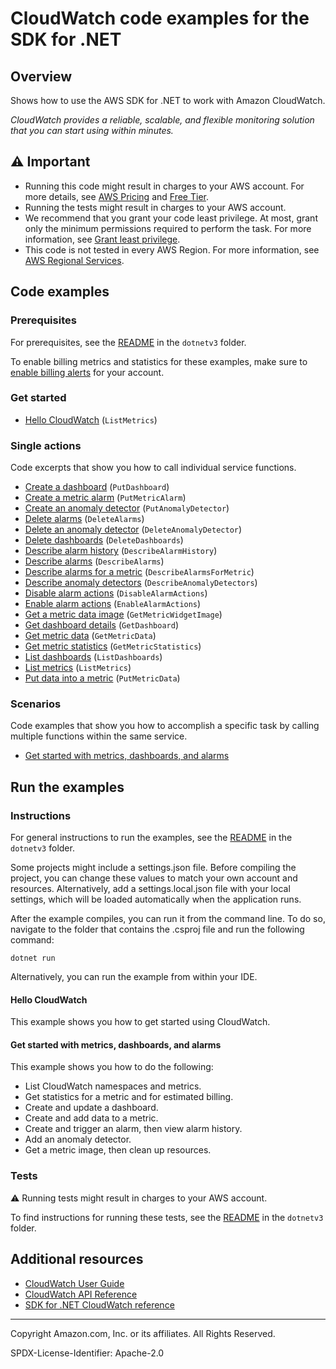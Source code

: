 <!--Generated by WRITEME on 2023-10-26 15:45:18.248045 (UTC)-->
# CloudWatch code examples for the SDK for .NET

## Overview

Shows how to use the AWS SDK for .NET to work with Amazon CloudWatch.

<!--custom.overview.start-->
<!--custom.overview.end-->

*CloudWatch provides a reliable, scalable, and flexible monitoring solution that you can start using within minutes.*

## ⚠ Important

* Running this code might result in charges to your AWS account. For more details, see [AWS Pricing](https://aws.amazon.com/pricing/?aws-products-pricing.sort-by=item.additionalFields.productNameLowercase&aws-products-pricing.sort-order=asc&awsf.Free%20Tier%20Type=*all&awsf.tech-category=*all) and [Free Tier](https://aws.amazon.com/free/?all-free-tier.sort-by=item.additionalFields.SortRank&all-free-tier.sort-order=asc&awsf.Free%20Tier%20Types=*all&awsf.Free%20Tier%20Categories=*all).
* Running the tests might result in charges to your AWS account.
* We recommend that you grant your code least privilege. At most, grant only the minimum permissions required to perform the task. For more information, see [Grant least privilege](https://docs.aws.amazon.com/IAM/latest/UserGuide/best-practices.html#grant-least-privilege).
* This code is not tested in every AWS Region. For more information, see [AWS Regional Services](https://aws.amazon.com/about-aws/global-infrastructure/regional-product-services).

<!--custom.important.start-->
<!--custom.important.end-->

## Code examples

### Prerequisites

For prerequisites, see the [README](../README.md#Prerequisites) in the `dotnetv3` folder.


<!--custom.prerequisites.start-->
To enable billing metrics and statistics for these examples, make sure to
[enable billing alerts](https://docs.aws.amazon.com/AmazonCloudWatch/latest/monitoring/monitor_estimated_charges_with_cloudwatch.html#turning_on_billing_metrics) for your account.
<!--custom.prerequisites.end-->


### Get started

* [Hello CloudWatch](Actions/HelloCloudWatch.cs#L4) (`ListMetrics`)

### Single actions

Code excerpts that show you how to call individual service functions.

* [Create a dashboard](Actions/CloudWatchWrapper.cs#L91) (`PutDashboard`)
* [Create a metric alarm](Actions/CloudWatchWrapper.cs#L265) (`PutMetricAlarm`)
* [Create an anomaly detector](Actions/CloudWatchWrapper.cs#L450) (`PutAnomalyDetector`)
* [Delete alarms](Actions/CloudWatchWrapper.cs#L396) (`DeleteAlarms`)
* [Delete an anomaly detector](Actions/CloudWatchWrapper.cs#L494) (`DeleteAnomalyDetector`)
* [Delete dashboards](Actions/CloudWatchWrapper.cs#L512) (`DeleteDashboards`)
* [Describe alarm history](Actions/CloudWatchWrapper.cs#L369) (`DescribeAlarmHistory`)
* [Describe alarms](Actions/CloudWatchWrapper.cs#L326) (`DescribeAlarms`)
* [Describe alarms for a metric](Actions/CloudWatchWrapper.cs#L349) (`DescribeAlarmsForMetric`)
* [Describe anomaly detectors](Actions/CloudWatchWrapper.cs#L468) (`DescribeAnomalyDetectors`)
* [Disable alarm actions](Actions/CloudWatchWrapper.cs#L414) (`DisableAlarmActions`)
* [Enable alarm actions](Actions/CloudWatchWrapper.cs#L432) (`EnableAlarmActions`)
* [Get a metric data image](Actions/CloudWatchWrapper.cs#L175) (`GetMetricWidgetImage`)
* [Get dashboard details](Actions/CloudWatchWrapper.cs#L115) (`GetDashboard`)
* [Get metric data](Actions/CloudWatchWrapper.cs#L226) (`GetMetricData`)
* [Get metric statistics](Actions/CloudWatchWrapper.cs#L61) (`GetMetricStatistics`)
* [List dashboards](Actions/CloudWatchWrapper.cs#L134) (`ListDashboards`)
* [List metrics](Actions/CloudWatchWrapper.cs#L33) (`ListMetrics`)
* [Put data into a metric](Actions/CloudWatchWrapper.cs#L154) (`PutMetricData`)

### Scenarios

Code examples that show you how to accomplish a specific task by calling multiple
functions within the same service.

* [Get started with metrics, dashboards, and alarms](Scenarios/CloudWatchScenario.cs)

## Run the examples

### Instructions


For general instructions to run the examples, see the
[README](../README.md#building-and-running-the-code-examples) in the `dotnetv3` folder.

Some projects might include a settings.json file. Before compiling the project,
you can change these values to match your own account and resources. Alternatively,
add a settings.local.json file with your local settings, which will be loaded automatically
when the application runs.

After the example compiles, you can run it from the command line. To do so, navigate to
the folder that contains the .csproj file and run the following command:

```
dotnet run
```

Alternatively, you can run the example from within your IDE.

<!--custom.instructions.start-->
<!--custom.instructions.end-->

#### Hello CloudWatch

This example shows you how to get started using CloudWatch.



#### Get started with metrics, dashboards, and alarms

This example shows you how to do the following:

* List CloudWatch namespaces and metrics.
* Get statistics for a metric and for estimated billing.
* Create and update a dashboard.
* Create and add data to a metric.
* Create and trigger an alarm, then view alarm history.
* Add an anomaly detector.
* Get a metric image, then clean up resources.

<!--custom.scenario_prereqs.cloudwatch_GetStartedMetricsDashboardsAlarms.start-->
<!--custom.scenario_prereqs.cloudwatch_GetStartedMetricsDashboardsAlarms.end-->


<!--custom.scenarios.cloudwatch_GetStartedMetricsDashboardsAlarms.start-->
<!--custom.scenarios.cloudwatch_GetStartedMetricsDashboardsAlarms.end-->

### Tests

⚠ Running tests might result in charges to your AWS account.


To find instructions for running these tests, see the [README](../README.md#Tests)
in the `dotnetv3` folder.



<!--custom.tests.start-->
<!--custom.tests.end-->

## Additional resources

* [CloudWatch User Guide](https://docs.aws.amazon.com/AmazonCloudWatch/latest/monitoring/WhatIsCloudWatch.html)
* [CloudWatch API Reference](https://docs.aws.amazon.com/AmazonCloudWatch/latest/APIReference/Welcome.html)
* [SDK for .NET CloudWatch reference](https://docs.aws.amazon.com/sdkfornet/v3/apidocs/items/CloudWatch/NCloudWatch.html)

<!--custom.resources.start-->
<!--custom.resources.end-->

---

Copyright Amazon.com, Inc. or its affiliates. All Rights Reserved.

SPDX-License-Identifier: Apache-2.0